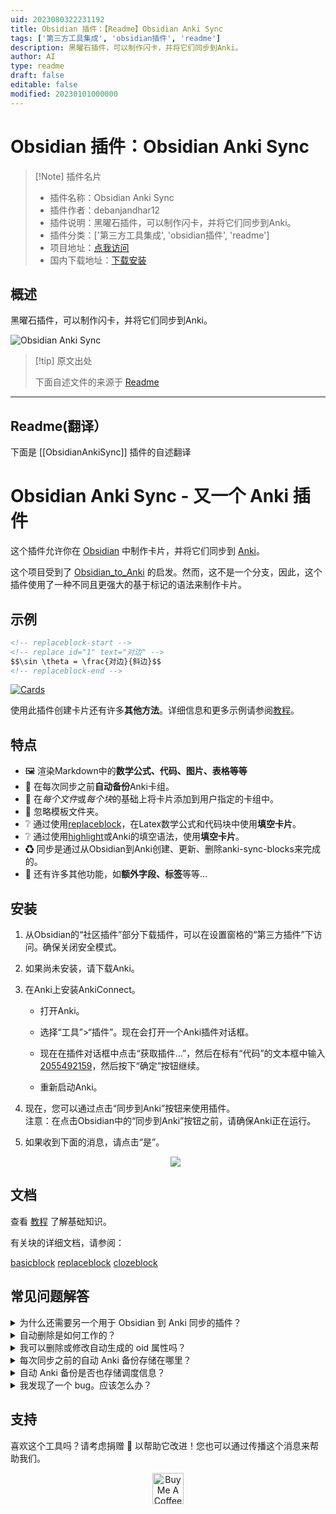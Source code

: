 ```yaml
---
uid: 2023080322231192
title: Obsidian 插件：【Readme】Obsidian Anki Sync
tags: ['第三方工具集成', 'obsidian插件', 'readme']
description: 黑曜石插件，可以制作闪卡，并将它们同步到Anki。
author: AI
type: readme
draft: false
editable: false
modified: 20230101000000
---
```


# Obsidian 插件：Obsidian Anki Sync

> [!Note] 插件名片
> - 插件名称：Obsidian Anki Sync
> - 插件作者：debanjandhar12
> - 插件说明：黑曜石插件，可以制作闪卡，并将它们同步到Anki。
> - 插件分类：['第三方工具集成', 'obsidian插件', 'readme']
> - 项目地址：[点我访问](https://github.com/debanjandhar12/Obsidian-Anki-Sync)
> - 国内下载地址：[下载安装](https://pkmer.cn/products/plugin/pluginMarket/?ObsidianAnkiSync)

## 概述

黑曜石插件，可以制作闪卡，并将它们同步到Anki。

![Obsidian Anki Sync](https://cdn.pkmer.cn/covers/ObsidianAnkiSync.jpeg!pkmer)

> [!tip] 原文出处
> 
>下面自述文件的来源于 [Readme](https://ghproxy.net/https://raw.githubusercontent.com/debanjandhar12/Obsidian-Anki-Sync/main/README.md)
> 

---

## Readme(翻译）

下面是 [[ObsidianAnkiSync]] 插件的自述翻译


# Obsidian Anki Sync - 又一个 Anki 插件

这个插件允许你在 [Obsidian](https://obsidian.md/) 中制作卡片，并将它们同步到 [Anki](https://apps.ankiweb.net/)。

这个项目受到了 [Obsidian_to_Anki](https://github.com/Pseudonium/Obsidian_to_Anki) 的启发。然而，这不是一个分支，因此，这个插件使用了一种不同且更强大的基于标记的语法来制作卡片。

## 示例

```markdown
<!-- replaceblock-start -->
<!-- replace id="1" text="对边" -->
$$\sin \theta = \frac{对边}{斜边}$$
<!-- replaceblock-end -->
```
[![Cards](https://raw.githubusercontent.com/debanjandhar12/Obsidian-Anki-Sync/main/docs/images/Tut0.jpg)](#examples)

使用此插件创建卡片还有许多**其他方法**。详细信息和更多示例请参阅[教程](https://github.com/debanjandhar12/Obsidian-Anki-Sync/blob/main/docs/Tutorial.md)。

## 特点

- 🖼 渲染Markdown中的**数学公式、代码、图片、表格等等**
- 🔏 在每次同步之前**自动备份**Anki卡组。
- 📘 在*每个文件*或*每个块*的基础上将卡片添加到用户指定的卡组中。
- 📂 忽略模板文件夹。
- ❔ 通过使用[replaceblock](https://github.com/debanjandhar12/Obsidian-Anki-Sync/blob/main/docs/replaceblock.md)，在Latex数学公式和代码块中使用**填空卡片**。
- ❔ 通过使用[highlight](https://github.com/debanjandhar12/Obsidian-Anki-Sync/blob/main/docs/clozeblock.md)或Anki的填空语法，使用**填空卡片**。
- ♻ 同步是通过从Obsidian到Anki创建、更新、删除anki-sync-blocks来完成的。
- 🥳 还有许多其他功能，如**额外字段、标签**等等...

## 安装

1. 从Obsidian的“社区插件”部分下载插件，可以在设置窗格的“第三方插件”下访问。确保关闭安全模式。

2. 如果尚未安装，请下载Anki。

3. 在Anki上安装AnkiConnect。

   - 打开Anki。

   - 选择“工具”>“插件”。现在会打开一个Anki插件对话框。

   - 现在在插件对话框中点击“获取插件...”，然后在标有“代码”的文本框中输入[2055492159](https://ankiweb.net/shared/info/2055492159)，然后按下“确定”按钮继续。

   - 重新启动Anki。

4. 现在，您可以通过点击“同步到Anki”按钮来使用插件。 <br />
   注意：在点击Obsidian中的“同步到Anki”按钮之前，请确保Anki正在运行。

5. 如果收到下面的消息，请点击“是”。 <br />
   <p align="center">
      <img src="https://raw.githubusercontent.com/debanjandhar12/Obsidian-Anki-Sync/main/docs/images/permission.png" />
   </p>

## 文档

查看 [教程](https://github.com/debanjandhar12/Obsidian-Anki-Sync/blob/main/docs/Tutorial.md) 了解基础知识。

有关块的详细文档，请参阅：

[basicblock](https://github.com/debanjandhar12/Obsidian-Anki-Sync/blob/main/docs/basicblock.md) [replaceblock](https://github.com/debanjandhar12/Obsidian-Anki-Sync/blob/main/docs/replaceblock.md) [clozeblock](https://github.com/debanjandhar12/Obsidian-Anki-Sync/blob/main/docs/clozeblock.md)

## 常见问题解答

<details>
 <summary>为什么还需要另一个用于 Obsidian 到 Anki 同步的插件？</summary>
现有的两个插件在实现我的工作流程时有一个主要限制 💢。它们无法在数学和代码块中创建填空题。<br>
这个插件的目的就是为了解决这个问题。
</details>

<details>
 <summary>自动删除是如何工作的？</summary>
首先，Anki 中的每张卡片都被标记为“由插件从此 vault 创建”和“不是由插件从此 vault 创建”。如果一张卡片包含了 vault 的名称作为标签，以及 ObsidianAnkiSync 标签，并且卡片的类型必须是 ObsidianAnkiSyncModel 类型，那么它就被标记为“由插件创建”。<br />
现在，如果一张被标记为“由插件从此 vault 创建”的卡片在 vault 中不存在，那么这张卡片将被删除。
</details>

<details>
 <summary>我可以删除或修改自动生成的 oid 属性吗？</summary>
<b>不可以！</b> 请不要这样做。<br />插件使用 oid 来跟踪 Anki 中的卡片。
如果删除它，插件将删除旧卡片并在 Anki 中创建一个新卡片。这意味着如果您删除或修改 oid，卡片的调度信息将被删除。
</details>

<details>
 <summary>每次同步之前的自动 Anki 备份存储在哪里？</summary>
在 Windows 11 中，它存储在：<br />
C:\Users\{Windows用户名}\AppData\Roaming\Anki2\{Anki配置文件名}
<br><br>
注意：备份文件以每个牌组为基础存储，名称为 ObsidianAnkiSync-Backup-${时间戳}_${牌组}.apkg
</details>

<details>
 <summary>自动 Anki 备份是否也存储调度信息？</summary>
是的。
</details>

<details>
 <summary>我发现了一个 bug。应该怎么办？</summary>
请在创建一个问题。
</details>

## 支持
喜欢这个工具吗？请考虑捐赠 💸 以帮助它改进！您也可以通过传播这个消息来帮助我们。<br/>
<p align="center">
<a href="https://www.buymeacoffee.com/debanjandhar12" target="_blank"><img src="https://cdn.buymeacoffee.com/buttons/default-orange.png" alt="Buy Me A Coffee" height="50" style="border-radius:1px" />
</p>



